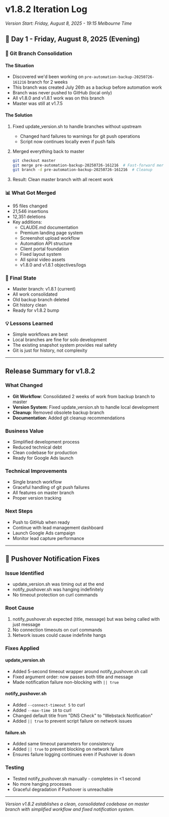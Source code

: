 # v1.8.2 Iteration Log
*Version Start: Friday, August 8, 2025 - 19:15 Melbourne Time*

## 📅 Day 1 - Friday, August 8, 2025 (Evening)

### 🔀 Git Branch Consolidation

#### The Situation
- Discovered we'd been working on `pre-automation-backup-20250726-161216` branch for 2 weeks
- This branch was created July 26th as a backup before automation work
- Branch was never pushed to GitHub (local only)
- All v1.8.0 and v1.8.1 work was on this branch
- Master was still at v1.7.5

#### The Solution
1. Fixed update_version.sh to handle branches without upstream
   - Changed hard failures to warnings for git push operations
   - Script now continues locally even if push fails
   
2. Merged everything back to master
   ```bash
   git checkout master
   git merge pre-automation-backup-20250726-161216  # Fast-forward merge
   git branch -d pre-automation-backup-20250726-161216  # Cleanup
   ```

3. Result: Clean master branch with all recent work

### 📊 What Got Merged
- 95 files changed
- 21,546 insertions
- 12,351 deletions
- Key additions:
  - CLAUDE.md documentation
  - Premium landing page system
  - Screenshot upload workflow
  - Automation API structure
  - Client portal foundation
  - Fixed layout system
  - All spiral video assets
  - v1.8.0 and v1.8.1 objectives/logs

### 🎯 Final State
- Master branch: v1.8.1 (current)
- All work consolidated
- Old backup branch deleted
- Git history clean
- Ready for v1.8.2 bump

### 💡 Lessons Learned
- Simple workflows are best
- Local branches are fine for solo development
- The existing snapshot system provides real safety
- Git is just for history, not complexity

---

## Release Summary for v1.8.2

### What Changed
- **Git Workflow**: Consolidated 2 weeks of work from backup branch to master
- **Version System**: Fixed update_version.sh to handle local development
- **Cleanup**: Removed obsolete backup branch
- **Documentation**: Added git cleanup recommendations

### Business Value
- Simplified development process
- Reduced technical debt
- Clean codebase for production
- Ready for Google Ads launch

### Technical Improvements
- Single branch workflow
- Graceful handling of git push failures
- All features on master branch
- Proper version tracking

### Next Steps
- Push to GitHub when ready
- Continue with lead management dashboard
- Launch Google Ads campaign
- Monitor lead capture performance

---

## 🔧 Pushover Notification Fixes

### Issue Identified
- update_version.sh was timing out at the end
- notify_pushover.sh was hanging indefinitely
- No timeout protection on curl commands

### Root Cause
1. notify_pushover.sh expected (title, message) but was being called with just message
2. No connection timeouts on curl commands
3. Network issues could cause indefinite hangs

### Fixes Applied

#### update_version.sh
- Added 5-second timeout wrapper around notify_pushover.sh call
- Fixed argument order: now passes both title and message
- Made notification failure non-blocking with `|| true`

#### notify_pushover.sh
- Added `--connect-timeout 5` to curl
- Added `--max-time 10` to curl
- Changed default title from "DNS Check" to "Webstack Notification"
- Added `|| true` to prevent script failure on network issues

#### failure.sh
- Added same timeout parameters for consistency
- Added `|| true` to prevent blocking on network failure
- Ensures failure logging continues even if Pushover is down

### Testing
- Tested notify_pushover.sh manually - completes in <1 second
- No more hanging processes
- Graceful degradation if Pushover is unreachable

---

*Version v1.8.2 establishes a clean, consolidated codebase on master branch with simplified workflow and fixed notification system.*